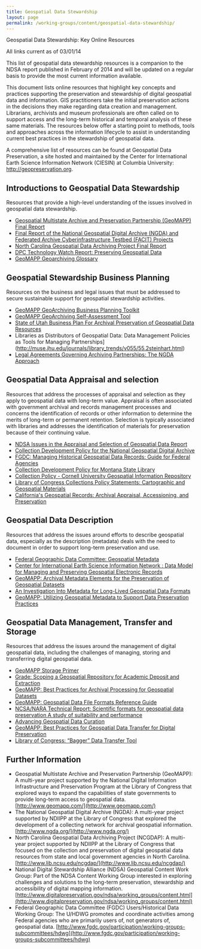 ```yaml
---
title: Geospatial Data Stewardship
layout: page
permalink: /working-groups/content/geospatial-data-stewardship/
---
```

Geospatial Data Stewardship: Key Online Resources

All links current as of 03/01/14

This list of geospatial data stewardship resources is a companion to the NDSA report published in February of 2014 and will be updated on a regular basis to provide the most current information available.

This document lists online resources that highlight key concepts and practices supporting the preservation and stewardship of digital geospatial data and information. GIS practitioners take the initial preservation actions in the decisions they make regarding data creation and management. Librarians, archivists and museum professionals are often called on to support access and the long-term historical and temporal analysis of these same materials. The resources below offer a starting point to methods, tools and approaches across the information lifecycle to assist in understanding current best practices in the stewardship of geospatial data.

A comprehensive list of resources can be found at Geospatial Data Preservation, a site hosted and maintained by the Center for International Earth Science Information Network (CIESIN) at Columbia University: http://geopreservation.org.

## Introductions to Geospatial Data Stewardship

Resources that provide a high-level understanding of the issues involved in geospatial data stewardship.

- [Geospatial Multistate Archive and Preservation Partnership (GeoMAPP) Final Report]( http://www.geomapp.com/docs/GeoMAPP_FinalReport_final_20111231.pdf)
- [Final Report of the National Geospatial Digital Archive (NGDA) and Federated Archive Cyberinfrastructure Testbed (FACIT) Projects](http://www.ngda.org/docs/ngda-final-report.pdf)
- [North Carolina Geospatial Data Archiving Project Final Report](http://digitalpreservation.gov/partners/documents/ncgdap_final_report.pdf)
- [DPC Technology Watch Report: Preserving Geospatial Data]( http://www.dpconline.org/component/docman/doc_download/363-preserving-geospatial-data-by-guy-mcgarva-steve-morris-and-gred-greg-janee)
- [GeoMAPP Geoarchiving Glossary](http://www.geomapp.com/using.htm)


## Geospatial Stewardship Business Planning

Resources on the business and legal issues that must be addressed to secure sustainable support for geospatial stewardship activities.

- [GeoMAPP GeoArchiving Business Planning Toolkit](http://www.geomapp.com/publications_categories.htm#busplan)
- [GeoMAPP GeoArchiving Self-Assessment Tool]( http://www.geomapp.com/docs/GeoMAPP_GeoArchiving_SelfAssessment_20100914.xls)
- [State of Utah Business Plan For Archival Preservation of Geospatial Data Resources]( http://www.geomapp.com/docs/Utah_Business_Plan_Geospatial_%20Archive_2008.pdf)
- Libraries as Distributors of Geospatial Data: Data Management Policies as Tools for Managing Partnerships](http://muse.jhu.edu/journals/library_trends/v055/55.2steinhart.html)
- [Legal Agreements Governing Archiving Partnerships: The NGDA Approach]( http://www.ngda.org/docs/Pub_Sweetkind_Arch2009%20_09.pdf)


## Geospatial Data Appraisal and selection

Resources that address the processes of appraisal and selection as they apply to geospatial data with long-term value. Appraisal is often associated with government archival and records management processes and concerns the identification of records or other information to determine the merits of long-term or permanent retention.  Selection is typically associated with libraries and addresses the identification of materials for preservation because of their continuing value.

- [NDSA Issues in the Appraisal and Selection of Geospatial Data Report](http://www.digitalpreservation.gov/ndsa/working_groups/documents/NDSA_AppraisalSelection_report_final102413.pdf)
- [Collection Development Policy for the National Geospatial Digital Archive](http://www.ngda.org/research/Collections/NGDA_Collection_Development_Policy_11_06_final.doc)
- [FGDC: Managing Historical Geospatial Data Records: Guide for Federal Agencies](http://www.fgdc.gov/library/factsheets/documents/histdata.pdf)
- [Collection Development Policy for Montana State Library](http://apps.msl.mt.gov/About_the_Library/Policies/22_colldev.pdf)
- [Collection Policy - Cornell University Geospatial Information Repository](http://cugir.mannlib.cornell.edu/CUGIRCollectionDevtPolicy_20060825.pdf)
- [Library of Congress Collections Policy Statements: Cartographic and Geospatial Materials](http://www.loc.gov/acq/devpol/cartog.pdf)
- [California's Geospatial Records: Archival Appraisal, Accessioning, and Preservation](http://salt.unc.edu/eLegacy/)

## Geospatial Data Description

Resources that address the issues around efforts to describe geospatial data, especially as the description (metadata) deals with the need to document in order to support long-term preservation and use.

- [Federal Geographic Data Committee: Geospatial Metadata](http://www.fgdc.gov/metadata)
- [Center for International Earth Science Information Network : Data Model for Managing and Preserving Geospatial Electronic Records](http://www.ciesin.columbia.edu/ger/DataModelV1_20050620.pdf)
- [GeoMAPP: Archival Metadata Elements for the Preservation of Geospatial Datasets](http://www.geomapp.com/docs/GIS_OAIS_Archival_Metadata_v1.0_final_20110921.pdf)
- [An Investigation Into Metadata for Long-Lived Geospatial Data Formats](http://www.digitalpreservation.gov/meetings/documents/ndiipp08/session7_hoebelheinrich_paper.doc)
- [GeoMAPP: Utilizing Geospatial Metadata to Support Data Preservation Practices](http://www.geomapp.com/docs/GeoMetadata_Items_for_Preservation_2011_0110.pdf)

## Geospatial Data Management, Transfer and Storage

Resources that address the issues around the management of digital geospatial data, including the challenges of managing, storing and transferring digital geospatial data.

- [GeoMAPP Storage Primer](http://www.geomapp.com/docs/GeoMAPP_Storage_Primer_final_20111231.pdf)
- [Grade: Scoping a Geospatial Repository for Academic Deposit and Extraction](http://edina.ac.uk/projects/grade/)
- [GeoMAPP: Best Practices for Archival Processing for Geospatial Datasets](http://www.geomapp.com/docs/GIS_Archival_Processing_Process_v1.0_final_20111102.pdf)
- [GeoMAPP: Geospatial Data File Formats Reference Guide](http://www.geomapp.com/docs/GeoMAPP_Geospatial_data_file_formats_FINAL_20110701.xls)
- [NCSA/NARA Technical Report: Scientific formats for geospatial data preservation A study of suitability and performance](http://www.hdfgroup.org/projects/nara/Sci_fmts_and_geodata_HDF.pdf)
- [Advancing Geospatial Data Curation](http://www.ukoln.ac.uk/events/pv-2005/pv-2005-final-papers/030.pdf)
- [GeoMAPP: Best Practices for Geospatial Data Transfer for Digital Preservation](http://www.geomapp.com/docs/Geo_Data_Transfer_BestPractices_v1.0_final_20111201.pdf)
- [Library of Congress: “Bagger” Data Transfer Tool](https://github.com/LibraryOfCongress/bagit-java)

## Further Information

- Geospatial Multistate Archive and Preservation Partnership (GeoMAPP): A multi-year project supported by the National Digital Information Infrastructure and Preservation Program at the Library of Congress that explored ways to expand the capabilities of state governments to provide long-term access to geospatial data.  [http://www.geomapp.com/](http://www.geomapp.com/)
- The National Geospatial Digital Archive (NGDA): A multi-year project supported by NDIIPP at the Library of Congress that explored the development of a collecting network for archival geospatial information.  [http://www.ngda.org/](http://www.ngda.org/)
- North Carolina Geospatial Data Archiving Project (NCGDAP): A multi-year project supported by NDIIPP at the Library of Congress that focused on the collection and preservation of digital geospatial data resources from state and local government agencies in North Carolina. [http://www.lib.ncsu.edu/ncgdap/](http://www.lib.ncsu.edu/ncgdap/)
- National Digital Stewardship Alliance (NDSA) Geospatial Content Work Group: Part of the NDSA Content Working Group interested in exploring challenges and solutions to the long-term preservation, stewardship and accessibility of digital mapping information. [http://www.digitalpreservation.gov/ndsa/working_groups/content.html](http://www.digitalpreservation.gov/ndsa/working_groups/content.html)
- Federal Geographic Data Committee (FGDC) Users/Historical Data Working Group: The U/HDWG promotes and coordinate activities among Federal agencies who are primarily users of, not generators of, geospatial data. [http://www.fgdc.gov/participation/working-groups-subcommittees/hdwg](http://www.fgdc.gov/participation/working-groups-subcommittees/hdwg)
